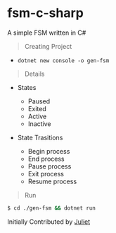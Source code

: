 # fsm-c-sharp
A simple FSM written in C#
 
> Creating Project 

+ `dotnet new console -o gen-fsm` 

> Details 

+ States 
    - Paused 
    - Exited
    - Active
    - Inactive

+ State Trasitions 
    - Begin process 
    - End process
    - Pause process
    - Exit process 
    - Resume process   
 
> Run 

```bash 
$ cd ./gen-fsm && dotnet run 
```

Initially Contributed by [Juliet](https://stackoverflow.com/users/40516/juliet)